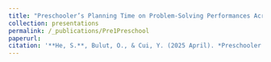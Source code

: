 ```yaml
---
title: "Preschooler’s Planning Time on Problem-Solving Performances Across Different Task Difficulties"
collection: presentations
permalink: /_publications/Pre1Preschool
paperurl:
citation: '**He, S.**, Bulut, O., & Cui, Y. (2025 April). *Preschooler’s Planning Time on Problem-Solving Performances Across Different Task Difficulties: Insights from Mobile Log Data*. Paper to be presented at the annual meeting of the American Educational Research Association (AERA), Denver, CO, USA'
---
```

